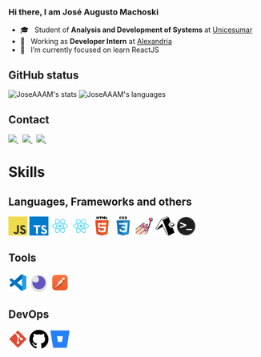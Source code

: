 ### Hi there, I am José Augusto Machoski

- 🎓 &nbsp; Student of **Analysis and Development of Systems** at <a href="https://www.unicesumar.edu.br/home/">Unicesumar</a>
- 💼 &nbsp; Working as **Developer Intern** at <a href="https://alexandria.solar/">Alexandria</a>
- 🌱 &nbsp; I’m currently focused on learn ReactJS

## GitHub status
![JoseAAAM's stats](https://github-readme-stats.vercel.app/api?username=JoseAAAM&show_icons=true&theme=tokyonight&cache_seconds=1800&hide_border=true&include_all_commits=true&count_private=true)
![JoseAAAM's languages](https://github-readme-stats.vercel.app/api/top-langs/?username=JoseAAAM&hide_border=true&layout=compact&langs_count=16&theme=tokyonight)

## Contact
<a href="https://github.com/JoseAAAM" title="GitHub">
  <img height=25 src="https://img.shields.io/github/followers/JoseAAAM?label=follow&style=social" />
</a>
&nbsp;
<a href="https://mail.google.com/mail/u/0/?fs=1&to=jose.machoski@gmail.com&tf=cm" title="GMail">
  <img height=25 src="https://img.shields.io/badge/Gmail-D14836?style=for-the-badge&logo=gmail&logoColor=white" />
</a>
&nbsp;
<a href="https://www.linkedin.com/in/jos%C3%A9-machoski-520272211" title="Linkedin">
  <img height=25 src="https://img.shields.io/badge/LinkedIn-0077B5?style=for-the-badge&logo=linkedin&logoColor=white" />
</a>
&nbsp;

<br />

# Skills
## Languages, Frameworks and others
<p align="left">
  <img width="38" height="38" src="./public/images/javascript.png" alt="Javascript" title="Javascript" />
  <img width="38" height="38" src="./public/images/typescript.png" alt="Typescript" title="Typescript" />
  <img width="38" height="38" src="./public/images/react.png" alt="React" title="React" />
  <img width="38" height="38" src="./public/images/react-native.png" alt="React Native" title="React Native" />
  <img width="38" height="38" src="./public/images/html.png" alt="HTML" title="HTML" />
  <img width="38" height="38" src="./public/images/css.png" alt="CSS" title="CSS" />
  <img width="38" height="38" src="./public/images/styled-components.png" alt="Styled Components" title="Styled Components" />
  <img width="38" height="38" src="./public/images/expo.png" alt="Expo" title="Expo" />
  <img width="38" height="38" src="./public/images/terminal.png" alt="Terminal" title="Terminal" />
</p>

## Tools
<p align="left">
  <img width="38" height="38" src="./public/images/vscode.png" alt="Visual Studio Code" title="Visual Studio Code" />
  <img width="38" height="38" src="./public/images/insomnia.png" alt="Insomnia" title="Insomnia" />
  <img width="38" height="38" src="./public/images/postman.png" alt="Postman" title="Postman" />
</p>

## DevOps
<p align="left">
  <img width="38" height="38" src="./public/images/git.png" alt="Git" title="Git" />
  <img width="38" height="38" src="./public/images/github.png" alt="GitHub" title="GitHub"/>
  <img width="38" height="38" src="./public/images/bitbucket.png" alt="Bitbucket" title="Bitbucket"/>
</p>

